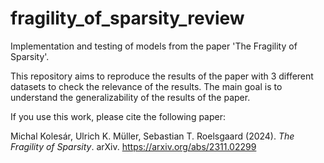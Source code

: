 # fragility_of_sparsity_review
Implementation and testing of models from the paper 'The Fragility of Sparsity'.

This repository aims to reproduce the results of the paper with 3 different datasets to check the relevance of the results. The main goal is to understand the generalizability of the results of the paper. 

If you use this work, please cite the following paper:

Michal Kolesár, Ulrich K. Müller, Sebastian T. Roelsgaard (2024). *The Fragility of Sparsity*. arXiv. https://arxiv.org/abs/2311.02299
